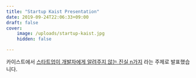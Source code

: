 ```yaml
---
title: "Startup Kaist Presentation"
date: 2019-09-24T22:06:33+09:00
draft: false
cover:
    image: /uploads/startup-kaist.jpg
    hidden: false

---
```


카이스트에서 [스타트업이 개발자에게 알려주지 않는 진실 n가지](https://startup.kaist.ac.kr/kaist-startup%ED%8C%85-x-buzzvil-%ED%9B%84%EA%B8%B0/)
라는 주제로 발표했습니다.

